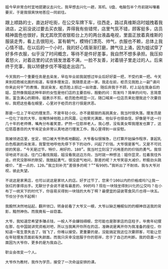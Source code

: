     姐今早非常合时宜地提建议去兴化，我早想去兴化一趟，耳机、U盘、电脑包半个月前就叫嚷着要买，于是我很爽快地答应一同前往。

 跟上顺路的士，直达好吃街，在公交车牌下车，往西走，路过真维斯店时姐拽着我进店，之前没说过要去买衣服，弄得我有些错愕，店里气氛不错，顾客挺多，店员精神面色也很好，我尤其欣赏收银柜台上方的两台液晶电视，里面正放着真维斯的服装走秀，看上去很阳光、富有朝气，模特们漂亮、帅气，衣服也不赖，总体上我心情不错。在以后的一个小时，我的好心情渐渐打磨，脾气往上涌，因为姐试穿了好多件衣服，似乎没了时间概念，等待不是件好差事，我自然不想多承担。我压抑着怒火，对着店里的试衣镜发泄着不满，一脸不友善，对着镜子里走过的人。后来终于完事，我以矫健步伐不等姐走出店门。

    今天我的一个重要任务是去染发，早在毕业前我就想过毕业后好好耍一把，不受约束一把。今天来到招商城北面的街道，有很多理发店，我随意走进一家。我走在前，柜员见我脸上一副“请问你来此何干”的表情，我说染发，柜员脸上掠过一丝欣喜，随后弃我于不顾，盯上站在我身后的姐，显然像我姐这种年龄的女性是他们店的主要目标，殷勤的问：剪发吗？简单的问句，言简意赅，富含满心的期待，姐表示不剪，柜员脸色明显一沉，随口喊来一位店员来处理我这个次要目标，我把这些看在眼里，心里对于柜员的言行很是厌恶。

    那是一位上了年纪的理发员，不是年轻小伙，亦不是靓丽的高挑美女，我当时很失落。理发员是一位化了妆的大爷，妆掩饰掉他脸上的风霜，让他荣光满面，他似乎也很自信，好像是干这一行几十年的老师傅，嘴角分布着笑意，俨然一位慈祥老人。我心想，没有美女帮我理发也算了，这位慈眉善目的大爷肯定会非常认真地进行理发工作，我心里得到一丝安慰。

    我被领进店里，坐定，领口被大爷熟练地翻起，大爷看似很猴急，已打算开始操作程序，拿起乳白色瓶装的染发液，我警觉地呼他先停下手下的动作，问起了价钱。大爷很是客气，又是不可抗拒的笑容，“今天是过节，特价，用好的，180”。我当时立刻没了问用差的的价钱的勇气。我惊讶地说不出话，往门口看找我姐，姐没看我这边方向，当时就一种想法：姐你显灵，拉着我往外走。终究没那样的默契，我鼓起勇气，很没底气地问，那差的呢？大爷笑容大减价，积极劲头跳楼价，“差一点的，120。”我立刻补充“差很多的呢？”“有99的。”我听出了不耐烦。我与大爷对视，彼此失望。

    不说这是家黑店，也可以说这是家坑人的店。好歹过节了，您来个100以内的价格成吗?让我一张红的拿得出手。无聊分子会说不是有最差的，99的吗？现在一块钱坐得到兴化的公交吗？在小布丁一统天下的时代下，你容易买得到一块钱的大布丁啊？最便宜的袋装零食凤爪也得一块五。节俭分子伤不起啊!

    我毅然决然地站起，翻开领口，转身前看了大爷又一眼，大爷以缺乏睡眠似的的眼神目送我的背影，黯然神伤。而我竟有一丝窃喜。

    大爷，我知道您希望多赚点钱，一般人不会嫌钱碍眼，您可能也是那家店的店柱子，毕竟年纪摆在那，在中国就讲究资格对吧，所以当我离开你所在的店，准确说是离开你为我准备的座位，你知道一笔生意失去了，钱飞了，你难以接受。更重要的是，没能搞定我这位次要顾客，可能让您在年轻理发员面前有失颜面。而我只庆幸没屈服于你的慈祥，忠于了自己的判断。我的窃喜一方面因为大爷你，更多的是为我自己。

    职业会改变一个人。

    大爷作为教材，我作为学员，接受了一次命运安排的课。
